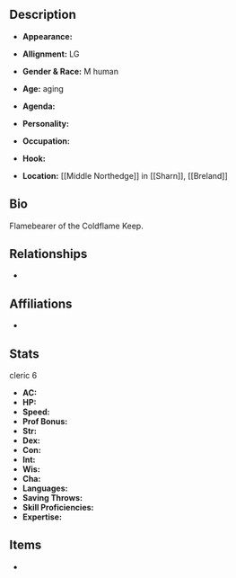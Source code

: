 ## Description
- **Appearance:** 

- **Allignment:** LG

- **Gender & Race:** M human

- **Age:** aging

- **Agenda:** 

- **Personality:** 

- **Occupation:** 

- **Hook:** 

- **Location:** [[Middle Northedge]] in [[Sharn]], [[Breland]]

## Bio
Flamebearer of the Coldflame Keep.

## Relationships
- 

## Affiliations
- 

## Stats
cleric 6
- **AC:** 
- **HP:** 
- **Speed:** 
- **Prof Bonus:** 
- **Str:** 
- **Dex:** 
- **Con:** 
- **Int:** 
- **Wis:** 
- **Cha:** 
- **Languages:** 
- **Saving Throws:** 
- **Skill Proficiencies:** 
- **Expertise:** 


## Items
- 
